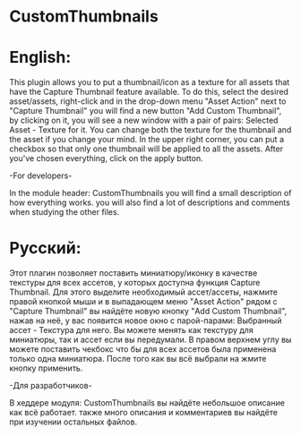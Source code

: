 # CustomThumbnails

# English:
 This plugin allows you to put a thumbnail/icon as a texture for all assets that have the Capture Thumbnail feature available. To do this, select the desired asset/assets, right-click and in the drop-down menu "Asset Action" next to "Capture Thumbnail" you will find a new button "Add Custom Thumbnail", by clicking on it, you will see a new window with a pair of pairs: Selected Asset - Texture for it. You can change both the texture for the thumbnail and the asset if you change your mind. In the upper right corner, you can put a checkbox so that only one thumbnail will be applied to all the assets. After you've chosen everything, click on the apply button.

-For developers-

In the module header: CustomThumbnails you will find a small description of how everything works. you will also find a lot of descriptions and comments when studying the other files.

# Русский:
 Этот плагин позволяет поставить миниатюру/иконку в качестве текстуры для всех ассетов, у которых доступна функция Capture Thumbnail. Для этого выделите необходимый ассет/ассеты, нажмите правой кнопкой мыши и в выпадающем меню "Asset Action" рядом с "Capture Thumbnail" вы найдёте новую кнопку "Add Custom Thumbnail", нажав на неё, у вас появится новое окно с парой-парами: Выбранный ассет - Текстура для него. Вы можете менять как текстуру для миниатюры, так и ассет если вы передумали. В правом верхнем углу вы можете поставить чекбокс что бы для всех ассетов была применена только одна миниатюра. После того как вы всё выбрали на жмите кнопку применить.

-Для разработчиков-

В хеддере модуля: CustomThumbnails вы найдёте небольшое описание как всё работает. также много описания и комментариев вы найдёте при изучении остальных файлов.
